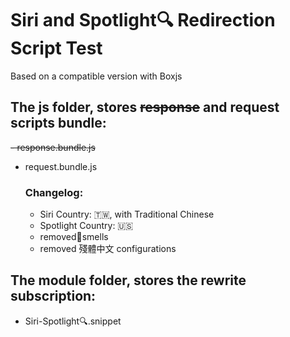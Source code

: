 # Siri and Spotlight🔍 Redirection Script Test
Based on a compatible version with Boxjs 
## The js folder, stores ~~response~~ and request scripts bundle:
~~- response.bundle.js~~
- request.bundle.js
  ### Changelog:
  - Siri Country: 🇹🇼, with Traditional Chinese
  - Spotlight Country: 🇺🇸
  - removed🍌smells
  - removed 殘體中文 configurations
## The module folder, stores the rewrite subscription:
- Siri-Spotlight🔍.snippet
